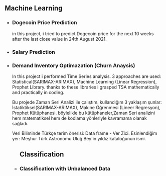 <h2>Machine Learning</h2>
<ul>
<li><h3>Dogecoin Price Prediction</h3>
<p>
in this project, i tried to predict Dogecoin price for the next 10 weeks after the last close value in 24th August 2021. 

</p>
</li>
<li><h3>Salary Prediction</h3>
<p>




</p>
</li>
<li><h3>Demand Inventory Optimazation (Churn Anaysis)</h3>
<p>In this project i performed Time Series analysis. 3 approaches are used: Statistical(SARIMAX-ARIMAX), Machine Learning (Linear Regression), Prophet Library.
thanks to these libraries i grasped TSA mathematically and practically in coding. 

Bu projede Zaman Seri Analizi ile çalıştım. kullandığım 3 yaklaşım şunlar: İstatiktiksel(SARIMAX-ARIMAX), Makine Öğrenmesi (Lineer Regresyon), Prophet Kütüphanesi.
böylelikle bu kütüphaneler,Zaman Seri analizini hem matematiksel hem de kodlama yönleriyle kavramama olanak sağladı. 

Veri Biliminde Türkçe terim önerisi: Data frame - Ver Zici. 
Esinlendiğim yer: Meşhur Türk Astronomu Uluğ Bey'in yıldız kataloğunun ismi. 
</p>
</li>
<ul>

<h2>Classification</h2>
</li>
<li><h3>Classification with Unbalanced Data <h/h3>
</li>
 <ul>

